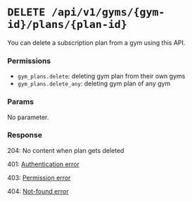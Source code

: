 # `DELETE /api/v1/gyms/{gym-id}/plans/{plan-id}`
You can delete a subscription plan from a gym using this API.


### Permissions

- `gym_plans.delete`: deleting gym plan from their own gyms
- `gym_plans.delete_any`: deleting gym plan of any gym

### Params

No parameter.

### Response

204: No content when plan gets deleted

401: [Authentication error](../../authentication-errors.md)

403: [Permission error](../../permission-errors.md)

404: [Not-found error](../../not-found-errors.md)
